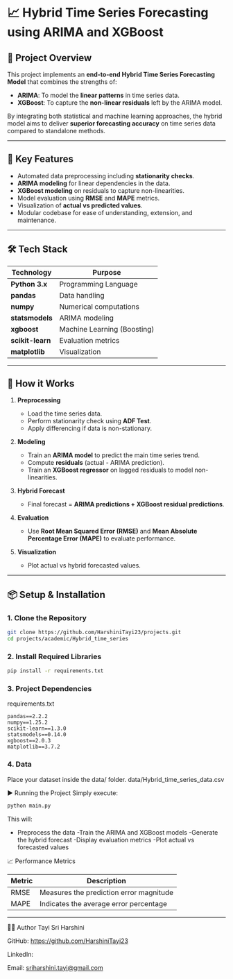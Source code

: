 # 📈 Hybrid Time Series Forecasting using ARIMA and XGBoost

## 🚀 Project Overview

This project implements an **end-to-end Hybrid Time Series Forecasting Model** that combines the strengths of:
- **ARIMA**: To model the **linear patterns** in time series data.
- **XGBoost**: To capture the **non-linear residuals** left by the ARIMA model.

By integrating both statistical and machine learning approaches, the hybrid model aims to deliver **superior forecasting accuracy** on time series data compared to standalone methods.

---

## 🎯 Key Features
- Automated data preprocessing including **stationarity checks**.
- **ARIMA modeling** for linear dependencies in the data.
- **XGBoost modeling** on residuals to capture non-linearities.
- Model evaluation using **RMSE** and **MAPE** metrics.
- Visualization of **actual vs predicted values**.
- Modular codebase for ease of understanding, extension, and maintenance.

---

## 🛠️ Tech Stack

| Technology     | Purpose                  |
|----------------|--------------------------|
| **Python 3.x** | Programming Language     |
| **pandas**     | Data handling            |
| **numpy**      | Numerical computations   |
| **statsmodels**| ARIMA modeling           |
| **xgboost**    | Machine Learning (Boosting) |
| **scikit-learn** | Evaluation metrics      |
| **matplotlib** | Visualization            |

---

## 🧩 How it Works

1. **Preprocessing**
   - Load the time series data.
   - Perform stationarity check using **ADF Test**.
   - Apply differencing if data is non-stationary.

2. **Modeling**
   - Train an **ARIMA model** to predict the main time series trend.
   - Compute **residuals** (actual - ARIMA prediction).
   - Train an **XGBoost regressor** on lagged residuals to model non-linearities.

3. **Hybrid Forecast**
   - Final forecast = **ARIMA predictions + XGBoost residual predictions**.

4. **Evaluation**
   - Use **Root Mean Squared Error (RMSE)** and **Mean Absolute Percentage Error (MAPE)** to evaluate performance.

5. **Visualization**
   - Plot actual vs hybrid forecasted values.

---

## 📦 Setup & Installation

### 1. Clone the Repository
```bash
git clone https://github.com/HarshiniTayi23/projects.git
cd projects/academic/Hybrid_time_series
```
### 2. Install Required Libraries
```bash
pip install -r requirements.txt
```
### 3. Project Dependencies
requirements.txt
```
pandas==2.2.2
numpy==1.25.2
scikit-learn==1.3.0
statsmodels==0.14.0
xgboost==2.0.3
matplotlib==3.7.2
```
### 4. Data
Place your dataset inside the data/ folder.
data/Hybrid_time_series_data.csv

▶️ Running the Project
Simply execute:

```bash
python main.py
```
This will:

- Preprocess the data
-Train the ARIMA and XGBoost models
-Generate the hybrid forecast
-Display evaluation metrics
-Plot actual vs forecasted values

📈 Performance Metrics

| Metric |	Description                            |
|--------|-----------------------------------------|
| RMSE	| Measures the prediction error magnitude |
| MAPE   | Indicates the average error percentage  |

---

👩‍💻 Author
Tayi Sri Harshini

GitHub: https://github.com/HarshiniTayi23

LinkedIn:

Email: sriharshini.tayi@gmail.com


